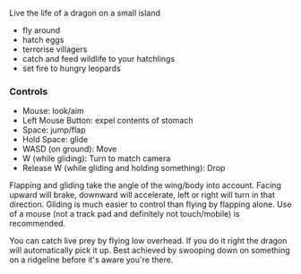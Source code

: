 Live the life of a dragon on a small island
* fly around
* hatch eggs
* terrorise villagers
* catch and feed wildlife to your hatchlings
* set fire to hungry leopards

### Controls
* Mouse: look/aim
* Left Mouse Button: expel contents of stomach
* Space: jump/flap
* Hold Space: glide
* WASD (on ground): Move 
* W (while gliding): Turn to match camera
* Release W (while gliding and holding something): Drop 

Flapping and gliding take the angle of the wing/body into account. Facing upward will brake, downward will accelerate, left or right will turn in that direction. Gliding is much easier to control than flying by flapping alone. Use of a mouse (not a track pad and definitely not touch/mobile) is recommended.

You can catch live prey by flying low overhead. If you do it right the dragon will automatically pick it up. Best achieved by swooping down on something on a ridgeline before it's aware you're there.